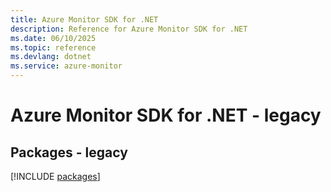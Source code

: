 ```yaml
---
title: Azure Monitor SDK for .NET
description: Reference for Azure Monitor SDK for .NET
ms.date: 06/10/2025
ms.topic: reference
ms.devlang: dotnet
ms.service: azure-monitor
---
```

# Azure Monitor SDK for .NET - legacy
## Packages - legacy
[!INCLUDE [packages](monitor-index.md)]
